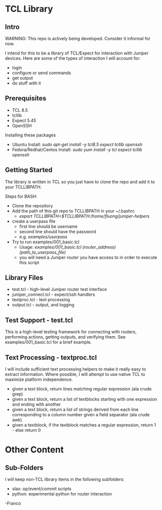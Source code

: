 TCL Library
===========

Intro
-----
WARNING: This repo is actively being developed.  Consider it informal for now.

I intend for this to be a library of TCL/Expect for interaction with Juniper devices.  Here are some of the types of interaction I will account for:
  - login
  - configure or send commands
  - get output
  - do stuff with it

Prerequisites
-------------
 - TCL 8.5
 - tcllib
 - Expect 5.45
 - OpenSSH

Installing these packages
 * Ubuntu Install: _sudo apt-get install -y tcl8.5 expect tcllib openssh_
 * Fedora/Redhat/Centos Install: _sudo yum install -y tcl expect tcllib openssh_

Getting Started
---------------

The library is written in TCL so you just have to clone the repo and add it to your TCLLIBPATH.

Steps for BASH:
 - Clone the repository
 - Add the path of this git repo to TCLLIBPATH in your ~/.bashrc
   * _export TCLLIBPATH=$TCLLIBPATH:/home/fluong/juniper-helpers_
 - create a userpass file
   * first line should be username
   * second line should have the password
   * e.g. _examples/userpass_
 - Try to run examples/001_basic.tcl  
   * Usage: *examples/001\_basic.tcl (router_address) (path_to_userpass_file)*
   * you will need a Juniper router you have access to in order to execute this script

Library Files
-------------
 - test.tcl - high-level Juniper router test interface
 - juniper_connect.tcl - expect/ssh handlers
 - textproc.tcl - text processing
 - output.tcl - output, and logging

Test Support - test.tcl
-----------------------
This is a high-level testing framework for connecting with routers, performing actions, getting outputs, and verifying them.  See examples/001_basic.tcl for a brief example.

Text Processing - textproc.tcl
------------------------------
I will include sufficient text processing helpers to make it really easy to extract information.  Where possible, I will attempt to use native TCL to maximize platform independence.
  - given a text block, return lines matching regular expression (ala crude grep)
  - given a text block, return a list of textblocks starting with one expression and ending with another
  - given a text block, return a list of strings derived from each line corresponding to a column number given a field separator (ala crude awk)
  - given a textblock, if the textblock matches a regular expression, return 1 - else return 0


Other Content
=============

Sub-Folders
-----------
I will keep non-TCL library items in the following subfolders:
 - slax: op/event/commit scripts
 - python: experimental python for router interaction

-Franco
